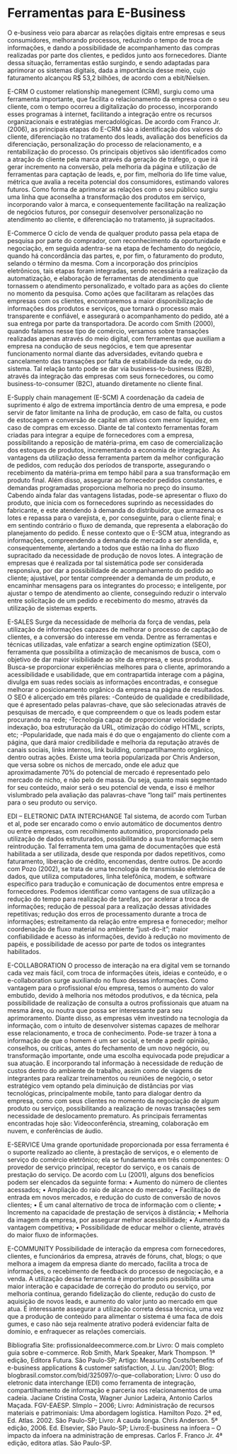 # Ferramentas para E-Business
O e-business veio para abarcar as relações digitais entre empresas e seus consumidores, melhorando processos, reduzindo o tempo de troca de informações, e dando a possibilidade de acompanhamento das compras realizadas por parte dos clientes, e pedidos junto aos fornecedores.
	Diante dessa situação, ferramentas estão surgindo, e sendo adaptadas para aprimorar os sistemas digitais, dada a importância desse meio, cujo faturamento alcançou R$ 53,2 bilhões, de acordo com a ebit/Nielsen. 

E-CRM
	O customer relationship manegement (CRM), surgiu como uma ferramenta importante, que facilita o relacionamento da empresa com o seu cliente, com o tempo ocorreu a digitalização do processo, incorporando esses programas à internet, facilitando a integração entre os recursos organizacionais e estratégias mercadológicas. De acordo com Franco Jr. (2006), as principais etapas do E-CRM são a identificação dos valores do cliente, diferenciação no tratamento dos leads, avaliação dos benefícios da diferenciação, personalização do processo de relacionamento, e a rentabilização do processo.
	Os principais objetivos são identificados como a atração do cliente pela marca através da geração de tráfego, o que irá gerar incremento na conversão, pela melhoria da página e utilização de ferramentas para captação de leads, e, por fim, melhoria do life time value, métrica que avalia a receita potencial dos consumidores, estimando valores futuros. Como forma de aprimorar as relações com o seu público surgiu uma linha que aconselha a transformação dos produtos em serviço, incorporando valor à marca, e consequentemente facilitação na realização de negócios futuros, por conseguir desenvolver personalização no atendimento ao cliente, e diferenciação no tratamento, já supracitados.

E-Commerce
	O ciclo de venda de qualquer produto passa pela etapa de pesquisa por parte do comprador, com reconhecimento da oportunidade e negociação, em seguida adentra-se na etapa de fechamento do negócio, quando há concordância das partes, e, por fim, o faturamento do produto, selando o término da mesma. Com a incorporação dos princípios eletrônicos, tais etapas foram integradas, sendo necessária a realização da automatização, e elaboração de ferramentas de atendimento que tornassem o atendimento personalizado, e voltado para as ações do cliente no momento da pesquisa.
	Como ações que facilitaram as relações das empresas com os clientes, encontraremos a maior disponibilização de informações dos produtos e serviços, que tornará o processo mais transparente e confiável, e assegurará o acompanhamento do pedido, até a sua entrega por parte da transportadora.
	De acordo com Smith (2000), quando falamos nesse tipo de comércio, versamos sobre transações realizadas apenas através do meio digital, com ferramentas que auxiliam a empresa na condução de seus negócios, e tem que apresentar funcionamento normal diante das adversidades, evitando quebra e cancelamento das transações por falta de estabilidade da rede, ou do sistema. Tal relação tanto pode se dar via business-to-business (B2B), através da integração das empresas com seus fornecedores, ou como business-to-consumer (B2C), atuando diretamente no cliente final.

E-Supply chain management (E-SCM)
	A coordenação da cadeia de suprimento é algo de extrema importância dentro de uma empresa, e pode servir de fator limitante na linha de produção, em caso de falta, ou custos de estocagem e conversão de capital em ativos com menor liquidez, em caso de compras em excesso. 
	Diante de tal contexto ferramentas foram criadas para integrar a equipe de fornecedores com a empresa, possibilitando a reposição de matéria-prima, em caso de comercialização dos estoques de produtos, incrementando a economia de integração. As vantagens da utilização dessa ferramenta partem da melhor configuração de pedidos, com redução dos períodos de transporte, assegurando o recebimento da matéria-prima em tempo hábil para a sua transformação em produto final. Além disso, assegurar ao fornecedor pedidos constantes, e demandas programadas proporciona melhoria no preço do insumo. Cabendo ainda falar das vantagens listadas, pode-se apresentar o fluxo do produto, que inicia com os fornecedores suprindo as necessidades do fabricante, e este atendendo à demanda do distribuidor, que armazena os lotes e repassa para o varejista, e, por conseguinte, para o cliente final; e em sentindo contrário o fluxo de demanda, que representa a elaboração do planejamento do pedido. É nesse contexto que o E-SCM atua, integrando as informações, compreendendo a demanda de mercado a ser atendida, e, consequentemente, alertando a todos que estão na linha do fluxo supracitado da necessidade de produção de novos lotes.
	A integração de empresas que é realizada por tal sistemática pode ser considerada responsiva, por dar a possibilidade de acompanhamento do pedido ao cliente; ajustável, por tentar compreender a demanda de um produto, e encaminhar mensagens para os integrantes do processo; e inteligente, por ajustar o tempo de atendimento ao cliente, conseguindo reduzir o intervalo entre solicitação de um pedido e recebimento do mesmo, através da utilização de sistemas experts.

E-SALES
	Surge da necessidade de melhoria da força de vendas, pela utilização de informações capazes de melhorar o processo de captação de clientes, e a conversão do interesse em venda. Dentre as ferramentas e técnicas utilizadas, vale enfatizar a search engine optimization (SEO), ferramenta que possibilita a otimização de mecanismos de busca, com o objetivo de dar maior visibilidade ao site da empresa, e seus produtos.
	Busca-se proporcionar experiências melhores para o cliente, aprimorando a acessibilidade e usabilidade, que em contrapartida interage com a página, divulga em suas redes sociais as informações encontradas, e consegue melhorar o posicionamento orgânico da empresa na página de resultados. 
	O SEO é alicerçado em três pilares:
-Conteúdo de qualidade e credibilidade, que é apresentado pelas palavras-chave, que são selecionadas através de pesquisas de mercado, e que compreendem o que os leads podem estar procurando na rede;
-Tecnologia capaz de proporcionar velocidade e indexação, boa estruturação da URL, otimização do código HTML, scripts, etc;
-Popularidade, que nada mais é do que o engajamento do cliente com a página, que dará maior credibilidade e melhoria da reputação através de canais sociais, links internos, link building, compartilhamento orgânico, dentro outras ações.
	Existe uma teoria popularizada por Chris Anderson, que versa sobre os nichos de mercado, onde ele aduz que aproximadamente 70% do potencial de mercado é representado pelo mercado de nicho, e não pelo de massa. Ou seja, quanto mais segmentado for seu conteúdo, maior será o seu potencial de venda, e isso é melhor vislumbrado pela avaliação das palavras-chave “long tail” mais pertinentes para o seu produto ou serviço.

EDI – ELETRONIC DATA INTERCHANGE
	Tal sistema, de acordo com Turban et al, pode ser encarado como o envio automático de documentos dentro ou entre empresas, com recolhimento automático, proporcionado pela utilização de dados estruturados, possibilitando a sua transformação sem reintrodução.
	Tal ferramenta tem uma gama de documentações que está habilitada a ser utilizada, desde que responda por dados repetitivos, como faturamento, liberação de crédito, encomendas, dentre outros. De acordo com Pozo (2002), se trata de uma tecnologia de transmissão eletrônica de dados, que utiliza computadores, linha telefônica, modem, e software específico para tradução e comunicação de documentos entre empresa e fornecedores.
	Podemos identificar como vantagens de sua utilização a redução do tempo para realização de tarefas, por acelerar a troca de informações; redução de pessoal para a realização dessas atividades repetitivas; redução dos erros de processamento durante a troca de informações; estreitamento da relação entre empresa e fornecedor; melhor coordenação de fluxo material no ambiente “just-do-it”; maior confiabilidade e acesso às informações, devido à redução no movimento de papéis, e possibilidade de acesso por parte de todos os integrantes habilitados.
	
E-COLLABORATION
	O processo de interação na era digital vem se tornando cada vez mais fácil, com troca de informações úteis, ideias e conteúdo, e o e-collaboration surge auxiliando no fluxo dessas informações. Como vantagem para o profissional e/ou empresa, temos o aumento do valor embutido, devido à melhoria nos métodos produtivos, e da técnica, pela possibilidade de realização de consulta a outros profissionais que atuam na mesma área, ou noutra que possa ser interessante para seu aprimoramento. Diante disso, as empresas vêm investindo na tecnologia da informação, com o intuito de desenvolver sistemas capazes de melhorar esse relacionamento, e troca de conhecimento.
	Pode-se trazer à tona a informação de que o homem é um ser social, e tende a pedir opinião, conselhos, ou críticas, antes do fechamento de um novo negócio, ou transformação importante, onde uma escolha equivocada pode prejudicar a sua atuação. E incorporando tal informação à necessidade de redução de custos  dentro do ambiente de trabalho, assim como de viagens de integrantes para realizar treinamentos ou reuniões de negócio, o setor estratégico vem optando pela diminuição de distâncias por vias tecnológicas, principalmente mobile, tanto para dialogar dentro da empresa, como com seus clientes no momento da negociação de algum produto ou serviço, possibilitando a realização de novas transações sem necessidade de deslocamento prematuro. As principais ferramentas encontradas hoje são: Videoconferência, streaming, colaboração em nuvem, e conferências de áudio.

E-SERVICE
	Uma grande oportunidade proporcionada por essa ferramenta é o suporte realizado ao cliente, à prestação de serviços, e o elemento de serviço do comércio eletrônico; ela se fundamenta em três componentes: O provedor de serviço principal, receptor do serviço, e os canais de prestação do serviço.
	De acordo com Lu (2001), alguns dos benefícios podem ser elencados da seguinte forma:
•	Aumento do número de clientes acessados;
•	Ampliação do raio de alcance do mercado;
•	Facilitação de entrada em novos mercados, e redução do custo de conversão de novos clientes;
•	É um canal alternativo de troca de informação com o cliente;
•	Incremento na capacidade de prestação de serviços à distância;
•	Melhoria da imagem da empresa, por assegurar melhor acessibilidade;
•	Aumento da vantagem competitiva;
•	Possibilidade de educar melhor o cliente, através do maior fluxo de informações.

E-COMMUNITY
	Possibilidade de interação da empresa com fornecedores, clientes, e funcionários da empresa, através de fóruns, chat, blogs; o que melhora a imagem da empresa diante do mercado, facilita a troca de informações, o recebimento de feedback do processo de negociação, e a venda.
	A utilização dessa ferramenta é importante pois possibilita uma maior interação e capacidade de correção do produto ou serviço, por melhoria contínua, gerando fidelização do cliente, redução do custo de aquisição de novos leads, e aumento do valor junto ao mercado em que atua.
	É interessante assegurar a utilização correta dessa técnica, uma vez que a produção de conteúdo para alimentar o sistema é uma faca de dois gumes, e caso não seja realmente atrativo  poderá evidenciar falta de domínio, e enfraquecer as relações comerciais.


Bibliografia
Site: profissionaldeecommerce.com.br
Livro: O mais completo guia sobre e-commerce. Rob Smith, Mark Speaker, Mark Thompson.  1ª edição, Editora Futura. São Paulo-SP;
Artigo: Measuring Costs/benefits of e-business applications & customer satisfaction, J. Lu. Jan/2001;
Blog: blogbrasil.comstor.com/bid/325097/o-que-collaboration;
Livro: O uso do eletronic data interchange (EDI) como ferramenta de integração, compartilhamento de informação e parceria nos relacionamentos de uma cadeia. Jaciane Cristina Costa, Wagner Junior Ladeira, Antonio Carlos Maçada. FGV-EAESP. SImplo – 2006;
Livro: Administração de recursos materiais e patrimoniais: Uma abordagem logística. Hamilton Pozo. 2ª ed, Ed. Atlas. 2002. São Paulo-SP;
Livro: A cauda longa. Chris Anderson. 5ª edição, 2006. Ed. Elsevier, São Paulo-SP;
Livro:E-business na infoera – O impacto da infoera na administração de empresas. Carlos F. Franco Jr. 4ª edição, editora atlas. São Paulo-SP.
	
